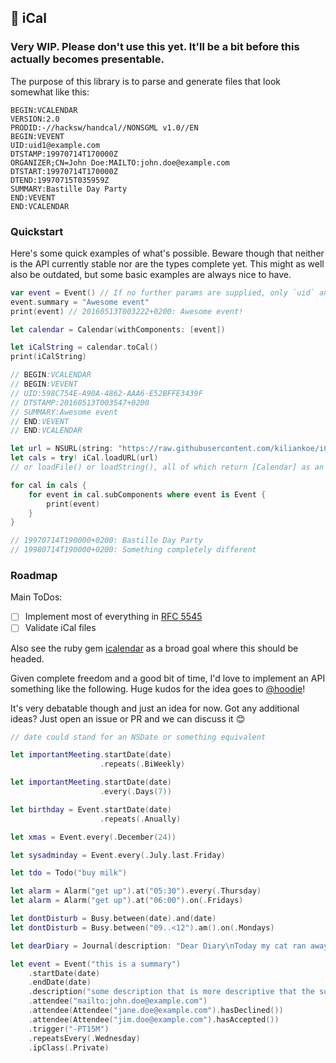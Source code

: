 ## 📅 iCal

### Very WIP. Please don't use this yet. It'll be a bit before this actually becomes presentable.

The purpose of this library is to parse and generate files that look somewhat like this:

```
BEGIN:VCALENDAR
VERSION:2.0
PRODID:-//hacksw/handcal//NONSGML v1.0//EN
BEGIN:VEVENT
UID:uid1@example.com
DTSTAMP:19970714T170000Z
ORGANIZER;CN=John Doe:MAILTO:john.doe@example.com
DTSTART:19970714T170000Z
DTEND:19970715T035959Z
SUMMARY:Bastille Day Party
END:VEVENT
END:VCALENDAR
```

### Quickstart

Here's some quick examples of what's possible. Beware though that neither is the API currently stable nor are the types complete yet.
This might as well also be outdated, but some basic examples are always nice to have.

```swift
var event = Event() // If no further params are supplied, only `uid` and `dtstamp` are set.
event.summary = "Awesome event"
print(event) // 20160513T003222+0200: Awesome event!

let calendar = Calendar(withComponents: [event])

let iCalString = calendar.toCal()
print(iCalString)

// BEGIN:VCALENDAR
// BEGIN:VEVENT
// UID:598C754E-A90A-4862-AAA6-E52BFFE3439F
// DTSTAMP:20160513T003547+0200
// SUMMARY:Awesome event
// END:VEVENT
// END:VCALENDAR
```

```swift
let url = NSURL(string: "https://raw.githubusercontent.com/kiliankoe/iCal/master/example.ics")!
let cals = try! iCal.loadURL(url)
// or loadFile() or loadString(), all of which return [Calendar] as an ics file can contain multiple calendars

for cal in cals {
    for event in cal.subComponents where event is Event {
        print(event)
    }
}

// 19970714T190000+0200: Bastille Day Party
// 19980714T190000+0200: Something completely different
```

### Roadmap

Main ToDos:

 - [ ] Implement most of everything in [RFC 5545](https://tools.ietf.org/html/rfc5545)
 - [ ] Validate iCal files

Also see the ruby gem [icalendar](https://github.com/icalendar/icalendar) as a broad goal where this should be headed.

Given complete freedom and a good bit of time, I'd love to implement an API something like the following.
Huge kudos for the idea goes to [@hoodie](https://github.com/hoodie)!

It's very debatable though and just an idea for now. Got any additional ideas? Just open an issue or PR and we can discuss it 😊

```swift
// date could stand for an NSDate or something equivalent

let importantMeeting.startDate(date)
                    .repeats(.BiWeekly)

let importantMeeting.startDate(date)
                    .every(.Days(7))

let birthday = Event.startDate(date)
                    .repeats(.Anually)

let xmas = Event.every(.December(24))

let sysadminday = Event.every(.July.last.Friday)

let tdo = Todo("buy milk")

let alarm = Alarm("get up").at("05:30").every(.Thursday)
let alarm = Alarm("get up").at("06:00").on(.Fridays)

let dontDisturb = Busy.between(date).and(date)
let dontDisturb = Busy.between("09..<12").am().on(.Mondays)

let dearDiary = Journal(description: "Dear Diary\nToday my cat ran away. Now I'm sad")

let event = Event("this is a summary")
    .startDate(date)
    .endDate(date)
    .description("some description that is more descriptive that the summary")
    .attendee("mailto:john.doe@example.com")
    .attendee(Attendee("jane.doe@example.com").hasDeclined())
    .attendee(Attendee("jim.doe@example.com").hasAccepted())
    .trigger("-PT15M")
    .repeatsEvery(.Wednesday)
    .ipClass(.Private)
```
